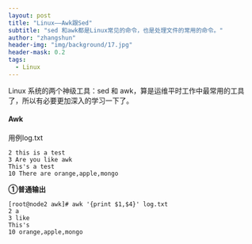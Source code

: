 ```yaml
---
layout: post
title: "Linux——Awk跟Sed"
subtitle: "sed 和awk都是Linux常见的命令，也是处理文件的常用的命令。"
author: "zhangshun"
header-img: "img/background/17.jpg"
header-mask: 0.2
tags:
  - Linux
---
```


Linux 系统的两个神级工具：sed 和 awk，算是运维平时工作中最常用的工具了，所以有必要更加深入的学习一下了。

#### Awk

用例log.txt
```
2 this is a test
3 Are you like awk
This's a test
10 There are orange,apple,mongo
```

**①普通输出**
```
[root@node2 awk]# awk '{print $1,$4}' log.txt
2 a
3 like
This's
10 orange,apple,mongo
```

